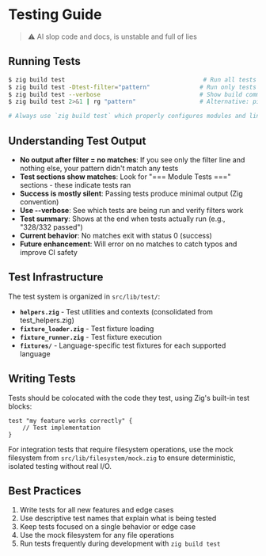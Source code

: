 # Testing Guide

> ⚠️ AI slop code and docs, is unstable and full of lies

## Running Tests
```bash
$ zig build test                                       # Run all tests
$ zig build test -Dtest-filter="pattern"              # Run only tests matching pattern
$ zig build test --verbose                            # Show build commands and execution
$ zig build test 2>&1 | rg "pattern"                  # Alternative: pipe output to filter

# Always use `zig build test` which properly configures modules and links libraries
```

## Understanding Test Output
- **No output after filter = no matches**: If you see only the filter line and nothing else, your pattern didn't match any tests
- **Test sections show matches**: Look for "=== Module Tests ===" sections - these indicate tests ran
- **Success is mostly silent**: Passing tests produce minimal output (Zig convention)
- **Use --verbose**: See which tests are being run and verify filters work
- **Test summary**: Shows at the end when tests actually run (e.g., "328/332 passed")
- **Current behavior**: No matches exit with status 0 (success)
- **Future enhancement**: Will error on no matches to catch typos and improve CI safety

## Test Infrastructure

The test system is organized in `src/lib/test/`:
- **`helpers.zig`** - Test utilities and contexts (consolidated from test_helpers.zig)
- **`fixture_loader.zig`** - Test fixture loading
- **`fixture_runner.zig`** - Test fixture execution
- **`fixtures/`** - Language-specific test fixtures for each supported language

## Writing Tests

Tests should be colocated with the code they test, using Zig's built-in test blocks:

```zig
test "my feature works correctly" {
    // Test implementation
}
```

For integration tests that require filesystem operations, use the mock filesystem from `src/lib/filesystem/mock.zig` to ensure deterministic, isolated testing without real I/O.

## Best Practices
1. Write tests for all new features and edge cases
2. Use descriptive test names that explain what is being tested
3. Keep tests focused on a single behavior or edge case
4. Use the mock filesystem for any file operations
5. Run tests frequently during development with `zig build test`
